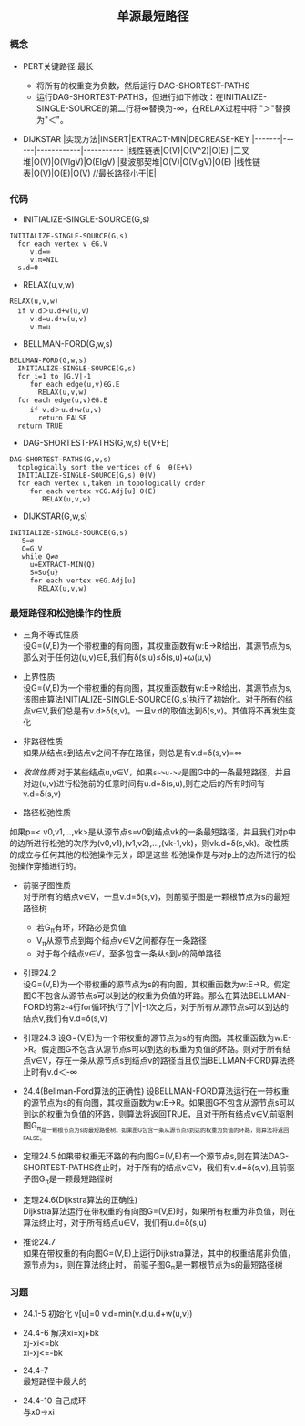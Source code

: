 ## <center>单源最短路径</center>

### 概念
* PERT关键路径 最长
  - 将所有的权重变为负数，然后运行 DAG-SHORTEST-PATHS
  - 运行DAG-SHORTEST-PATHS，但进行如下修改：在INITIALIZE-SINGLE-SOURCE的第二行将∞替换为-∞，在RELAX过程中将 "＞"替换为"＜"。

* DIJKSTAR 
|实现方法|INSERT|EXTRACT-MIN|DECREASE-KEY
|-------|------|------------|-----------
|线性链表|O(V)|O(V^2)|O(E) 
|二叉堆|O(V)|O(VlgV)|O(ElgV)
|斐波那契堆|O(V)|O(VlgV)|O(E)
|线性链表|O(V)|O(E)|O(V) //最长路径小于|E|
### 代码

* INITIALIZE-SINGLE-SOURCE(G,s)
```
INITIALIZE-SINGLE-SOURCE(G,s)
  for each vertex v ∈G.V
     v.d=∞
     v.π=NIL
  s.d=0
```

* RELAX(u,v,w)
```
RELAX(u,v,w)
  if v.d＞u.d+w(u,v)
     v.d=u.d+w(u,v)
     v.π=u
```

* BELLMAN-FORD(G,w,s)
```
BELLMAN-FORD(G,w,s)
  INITIALIZE-SINGLE-SOURCE(G,s)
  for i=1 to |G.V|-1
     for each edge(u,v)∈G.E
       RELAX(u,v,w)
  for each edge(u,v)∈G.E
     if v.d＞u.d+w(u,v)
       return FALSE
  return TRUE
```

* DAG-SHORTEST-PATHS(G,w,s) θ(V+E)
```
DAG-SHORTEST-PATHS(G,w,s)
  toplogically sort the vertices of G  θ(E+V)
  INITIALIZE-SINGLE-SOURCE(G,s) θ(V)
  for each vertex u,taken in topologically order
     for each vertex v∈G.Adj[u] θ(E)
        RELAX(u,v,w)
```

* DIJKSTAR(G,w,s)

```
INITIALIZE-SINGLE-SOURCE(G,s)
   S=∅
   Q=G.V
   while Q≠∅
     u=EXTRACT-MIN(Q)
     S=S∪{u}
     for each vertex v∈G.Adj[u]
       RELAX(u,v,w)
```

### 最短路径和松弛操作的性质

* 三角不等式性质  
设G=(V,E)为一个带权重的有向图，其权重函数有w:E->R给出，其源节点为s,那么对于任何边(u,v)∈E,我们有δ(s,u)≤δ(s,u)+ω(u,v)

* 上界性质  
设G=(V,E)为一个带权重的有向图，其权重函数有w:E->R给出，其源节点为s,该图由算法INITIALIZE-SINGLE-SOURCE(G,s)执行了初始化。对于所有的结点v∈V,我们总是有v.d≥δ(s,v)。一旦v.d的取值达到δ(s,v)。其值将不再发生变化

* 非路径性质  
如果从结点s到结点v之间不存在路径，则总是有v.d=δ(s,v)=∞

* *收敛性质*
对于某些结点u,v∈V，如果`s~>u->v`是图G中的一条最短路径，并且对边(u,v)进行松弛前的任意时间有u.d=δ(s,u),则在之后的所有时间有v.d=δ(s,v)

* 路径松弛性质

如果p=< v0,v1,...,vk>是从源节点s=v0到结点vk的一条最短路径，并且我们对p中的边所进行松弛的次序为(v0,v1),(v1,v2),...,(vk-1,vk)，则vk.d=δ(s,vk)。改性质的成立与任何其他的松弛操作无关，即是这些 松弛操作是与对p上的边所进行的松弛操作穿插进行的。

* 前驱子图性质  
对于所有的结点v∈V，一旦v.d=δ(s,v)，则前驱子图是一颗根节点为s的最短路径树

   - 若G<sub>π</sub>有环，环路必是负值
   - V<sub>π</sub>从源节点到每个结点v∈V之间都存在一条路径
   - 对于每个结点v∈V<sub></sub>，至多包含一条从s到v的简单路径

* 引理24.2  
设G=(V,E)为一个带权重的源节点为s的有向图，其权重函数为w:E->R。假定图G不包含从源节点s可以到达的权重为负值的环路。那么在算法BELLMAN-FORD的第`2~4`行for循环执行了|V|-1次之后，对于所有从源节点s可以到达的结点v,我们有v.d=δ(s,v)

* 引理24.3
设G=(V,E)为一个带权重的源节点为s的有向图，其权重函数为w:E->R。假定图G不包含从源节点s可以到达的权重为负值的环路。则对于所有结点v∈V，存在一条从源节点s到结点v的路径当且仅当BELLMAN-FORD算法终止时有v.d＜-∞

* 24.4(Bellman-Ford算法的正确性)
设BELLMAN-FORD算法运行在一带权重的源节点为s的有向图，其权重函数为w:E->R。如果图G不包含从源节点s可以到达的权重为负值的环路，则算法将返回TRUE，且对于所有结点v∈V,前驱制图G<sub>π<sub>是一颗根节点为s的最短路径树。如果图G包含一条从源节点s到达的权重为负值的环路，则算法将返回FALSE。

* 定理24.5
如果带权重无环路的有向图G=(V,E)有一个源节点s,则在算法DAG-SHORTEST-PATHS终止时，对于所有的结点v∈V，我们有v.d=δ(s,v),且前驱子图G<sub>π</sub>是一颗最短路径树

* 定理24.6(Dijkstra算法的正确性)  
Dijkstra算法运行在带权重的有向图G=(V,E)时，如果所有权重为非负值，则在算法终止时，对于所有结点u∈V，我们有u.d=δ(s,u)

* 推论24.7  
如果在带权重的有向图G=(V,E)上运行Dijkstra算法，其中的权重结尾非负值，源节点为s，则在算法终止时， 前驱子图G<sub>π</sub>是一颗根节点为s的最短路径树

### 习题
* 24.1-5
初始化 v[u]=0
v.d=min(v.d,u.d+w(u,v))

* 24.4-6
解决xi=xj+bk  
xj-xi<=bk  
xi-xj<=-bk

* 24.4-7  
最短路径中最大的

* 24.4-10
自己成环  
与x0->xi
